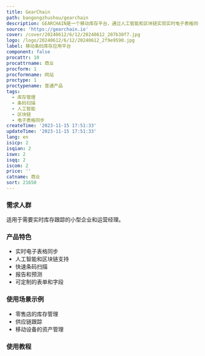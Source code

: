 ```yaml
---
title: GearChain
path: bangongzhushou/gearchain
description: GEARCHAIN是一个移动库存平台，通过人工智能和区块链实现实时电子表格同步。
source: 'https://gearchain.io'
cover: /cover/20240612/6/12/20240612_207b30f7.jpg
logo: /logo/20240612/6/12/20240612_2f9e9590.jpg
label: 移动条码库存应用平台
component: false
procattr: 10
procattrname: 商业
procform: 1
procformname: 网站
proctype: 1
proctypename: 普通产品
tags:
  - 库存管理
  - 条码扫描
  - 人工智能
  - 区块链
  - 电子表格同步
createTime: '2023-11-15 17:51:33'
updateTime: '2023-11-15 17:51:33'
lang: en
isicp: 2
isqian: 2
iswx: 2
isqq: 2
iscom: 2
price: ''
catname: 商业
sort: 21650
---
```




### 需求人群
适用于需要实时库存跟踪的小型企业和运营经理。

### 产品特色
- 实时电子表格同步
- 人工智能和区块链支持
- 快速条码扫描
- 报告和预测
- 可定制的表单和字段

### 使用场景示例
- 零售店的库存管理
- 供应链跟踪
- 移动设备的资产管理

### 使用教程


  
